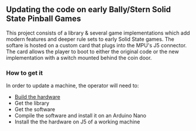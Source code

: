## Updating the code on early Bally/Stern Solid State Pinball Games

This project consists of a library & several game implementations which add modern features and deeper rule sets to early Solid State games. The softare is hosted on a custom card that plugs into the MPU's J5 connector. The card allows the player to boot to either the original code or the new implementation with a switch mounted behind the coin door.

### How to get it
In order to update a machine, the operator will need to:
- [Build the hardware](/hardware)
- Get the library
- Get the software
- Compile the software and install it on an Arduino Nano
- Install the the hardware on J5 of a working machine


